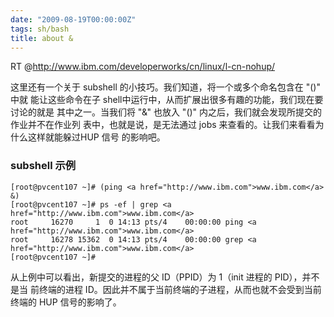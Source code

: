 ```yaml
---
date: "2009-08-19T00:00:00Z"
tags: sh/bash
title: about &
---
```


RT @<http://www.ibm.com/developerworks/cn/linux/l-cn-nohup/>

这里还有一个关于 subshell 的小技巧。我们知道，将一个或多个命名包含在 "()" 中就
能让这些命令在子 shell中运行中，从而扩展出很多有趣的功能，我们现在要讨论的就是
其中之一。当我们将 "&" 也放入 "()" 内之后，我们就会发现所提交的作业并不在作业列
表中，也就是说，是无法通过 jobs 来查看的。让我们来看看为什么这样就能躲过HUP 信号
的影响吧。

### subshell 示例

	[root@pvcent107 ~]# (ping <a href="http://www.ibm.com">www.ibm.com</a> &)
	[root@pvcent107 ~]# ps -ef | grep <a href="http://www.ibm.com">www.ibm.com</a>
	root     16270     1  0 14:13 pts/4    00:00:00 ping <a href="http://www.ibm.com">www.ibm.com</a>
	root     16278 15362  0 14:13 pts/4    00:00:00 grep <a href="http://www.ibm.com">www.ibm.com</a>
	[root@pvcent107 ~]#

从上例中可以看出，新提交的进程的父 ID（PPID）为 1（init 进程的 PID），并不是当
前终端的进程 ID。因此并不属于当前终端的子进程，从而也就不会受到当前终端的 HUP 
信号的影响了。
